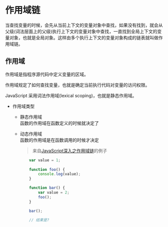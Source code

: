 # 作用域链

当查找变量的时候，会先从当前上下文的变量对象中查找，如果没有找到，就会从父级(词法层面上的父级)执行上下文的变量对象中查找，一直找到全局上下文的变量对象，也就是全局对象。这样由多个执行上下文的变量对象构成的链表就叫做作用域链。

## 作用域

  作用域是指程序源代码中定义变量的区域。

  作用域规定了如何查找变量，也就是确定当前执行代码对变量的访问权限。

  JavaScript 采用词法作用域(lexical scoping)，也就是静态作用域。
  
  - 作用域类型
    - 静态作用域    
      函数的作用域在函数定义的时候就决定了
      
    - 动态作用域    
      函数的作用域是在函数调用的时候才决定
      
      > 来自[JavaScript深入之作用域链](https://github.com/mqyqingfeng/Blog/issues/3)的例子
      
      ```javascript
          var value = 1;
          
          function foo() {
              console.log(value);
          }

          function bar() {
              var value = 2;
              foo();
          }

          bar();
          
          // 结果是?
      ```
      
